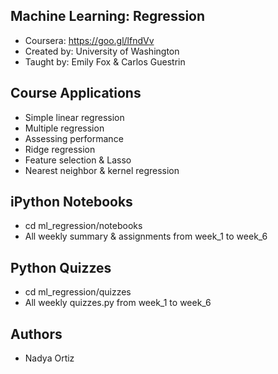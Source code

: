 ## Machine Learning: Regression

 - Coursera: https://goo.gl/lfndVv
 - Created by: University of Washington
 - Taught by: Emily Fox & Carlos Guestrin
 
## Course Applications
 
 - Simple linear regression
 - Multiple regression
 - Assessing performance
 - Ridge regression
 - Feature selection & Lasso
 - Nearest neighbor & kernel regression
 
## iPython Notebooks

 - cd ml_regression/notebooks
 - All weekly summary & assignments from week_1 to week_6 

## Python Quizzes

 - cd ml_regression/quizzes
 - All weekly quizzes.py from week_1 to week_6

## Authors

 - Nadya Ortiz
